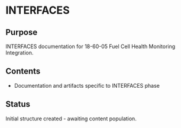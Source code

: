 # INTERFACES

## Purpose
INTERFACES documentation for 18-60-05 Fuel Cell Health Monitoring Integration.

## Contents
- Documentation and artifacts specific to INTERFACES phase

## Status
Initial structure created - awaiting content population.
